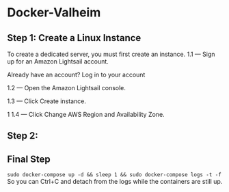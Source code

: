 # Docker-Valheim

## Step 1: Create a Linux Instance
To create a dedicated server, you must first create an instance. 
1.1 — Sign up for an Amazon Lightsail account. 

Already have an account? Log in to your account

1.2  — Open the Amazon Lightsail console. 

1.3  — Click Create instance. 

1
1.4 — Click Change AWS Region and Availability Zone. 

## Step 2:

## Final Step 
`sudo docker-compose up -d && sleep 1 && sudo docker-compose logs -t -f`
So you can Ctrl+C and detach from the logs while the containers are still up.
